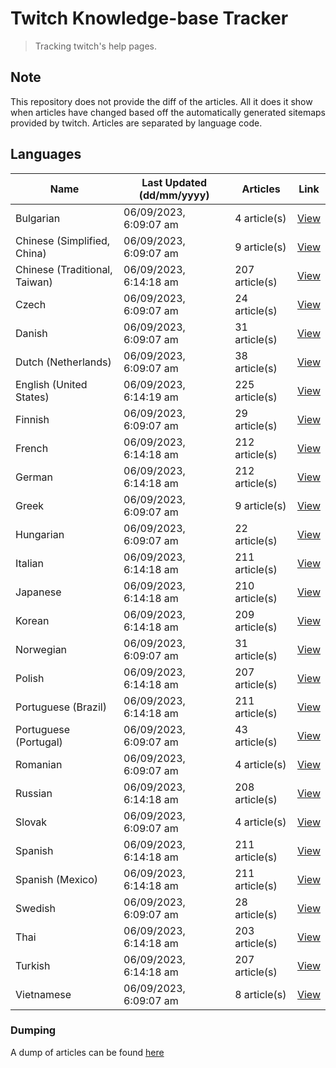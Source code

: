 # Twitch Knowledge-base Tracker
> Tracking twitch's help pages. 

## Note
This repository does not provide the diff of the articles. All it does it show when articles have changed based
off the automatically generated sitemaps provided by twitch. Articles are separated by language code.

## Languages

| Name                          | Last Updated (dd/mm/yyyy) | Articles       | Link                   |
|-------------------------------|---------------------------|----------------|------------------------|
| Bulgarian                     | 06/09/2023, 6:09:07 am    | 4 article(s)   | [View](docs/bg.md)     |
| Chinese (Simplified, China)   | 06/09/2023, 6:09:07 am    | 9 article(s)   | [View](docs/zh_CN.md)  |
| Chinese (Traditional, Taiwan) | 06/09/2023, 6:14:18 am    | 207 article(s) | [View](docs/zh_TW.md)  |
| Czech                         | 06/09/2023, 6:09:07 am    | 24 article(s)  | [View](docs/cs.md)     |
| Danish                        | 06/09/2023, 6:09:07 am    | 31 article(s)  | [View](docs/da.md)     |
| Dutch (Netherlands)           | 06/09/2023, 6:09:07 am    | 38 article(s)  | [View](docs/nl_NL.md)  |
| English (United States)       | 06/09/2023, 6:14:19 am    | 225 article(s) | [View](docs/en_US.md)  |
| Finnish                       | 06/09/2023, 6:09:07 am    | 29 article(s)  | [View](docs/fi.md)     |
| French                        | 06/09/2023, 6:14:18 am    | 212 article(s) | [View](docs/fr.md)     |
| German                        | 06/09/2023, 6:14:18 am    | 212 article(s) | [View](docs/de.md)     |
| Greek                         | 06/09/2023, 6:09:07 am    | 9 article(s)   | [View](docs/el.md)     |
| Hungarian                     | 06/09/2023, 6:09:07 am    | 22 article(s)  | [View](docs/hu.md)     |
| Italian                       | 06/09/2023, 6:14:18 am    | 211 article(s) | [View](docs/it.md)     |
| Japanese                      | 06/09/2023, 6:14:18 am    | 210 article(s) | [View](docs/ja.md)     |
| Korean                        | 06/09/2023, 6:14:18 am    | 209 article(s) | [View](docs/ko.md)     |
| Norwegian                     | 06/09/2023, 6:09:07 am    | 31 article(s)  | [View](docs/no.md)     |
| Polish                        | 06/09/2023, 6:14:18 am    | 207 article(s) | [View](docs/pl.md)     |
| Portuguese (Brazil)           | 06/09/2023, 6:14:18 am    | 211 article(s) | [View](docs/pt_BR.md)  |
| Portuguese (Portugal)         | 06/09/2023, 6:09:07 am    | 43 article(s)  | [View](docs/pt_PT.md)  |
| Romanian                      | 06/09/2023, 6:09:07 am    | 4 article(s)   | [View](docs/ro.md)     |
| Russian                       | 06/09/2023, 6:14:18 am    | 208 article(s) | [View](docs/ru.md)     |
| Slovak                        | 06/09/2023, 6:09:07 am    | 4 article(s)   | [View](docs/sk.md)     |
| Spanish                       | 06/09/2023, 6:14:18 am    | 211 article(s) | [View](docs/es.md)     |
| Spanish (Mexico)              | 06/09/2023, 6:14:18 am    | 211 article(s) | [View](docs/es_MX.md)  |
| Swedish                       | 06/09/2023, 6:09:07 am    | 28 article(s)  | [View](docs/sv.md)     |
| Thai                          | 06/09/2023, 6:14:18 am    | 203 article(s) | [View](docs/th.md)     |
| Turkish                       | 06/09/2023, 6:14:18 am    | 207 article(s) | [View](docs/tr.md)     |
| Vietnamese                    | 06/09/2023, 6:09:07 am    | 8 article(s)   | [View](docs/vi.md)     |

### Dumping
A dump of articles can be found [here](docs/RAW.md)